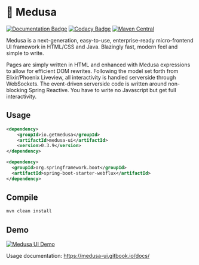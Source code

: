# 🦑 Medusa
[![Documentation Badge](https://img.shields.io/badge/Documentation-medusa--ui.gitbook.io%2Fdocs-informational)](https://medusa-ui.gitbook.io/docs/) [![Codacy Badge](https://app.codacy.com/project/badge/Grade/c59176d4e2a34a50924afa14165071ba)](https://www.codacy.com/gh/medusa-ui/medusa/dashboard?utm_source=github.com&amp;utm_medium=referral&amp;utm_content=medusa-ui/medusa&amp;utm_campaign=Badge_Grade)
[![Maven Central](https://maven-badges.herokuapp.com/maven-central/io.getmedusa/medusa-ui/badge.svg)](https://maven-badges.herokuapp.com/maven-central/io.getmedusa/medusa-ui)

Medusa is a next-generation, easy-to-use, enterprise-ready micro-frontend UI framework in HTML/CSS and Java. Blazingly fast, modern feel and simple to write.

Pages are simply written in HTML and enhanced with Medusa expressions to allow for efficient DOM rewrites. Following the model set forth from Elixir/Phoenix Liveview, all interactivity is handled serverside through WebSockets. The event-driven serverside code is written around non-blocking Spring Reactive. You have to write no Javascript but get full interactivity.

## Usage
```xml
<dependency>
    <groupId>io.getmedusa</groupId>
    <artifactId>medusa-ui</artifactId>
    <version>0.3.9</version>
</dependency>

<dependency>
  <groupId>org.springframework.boot</groupId>
  <artifactId>spring-boot-starter-webflux</artifactId>
</dependency>
```

## Compile
```xml
mvn clean install
```

## Demo

[![Medusa UI Demo](https://yt-embed.herokuapp.com/embed?v=bbZO1FgLSUY)](https://www.youtube.com/watch?v=bbZO1FgLSUY)

Usage documentation: https://medusa-ui.gitbook.io/docs/
